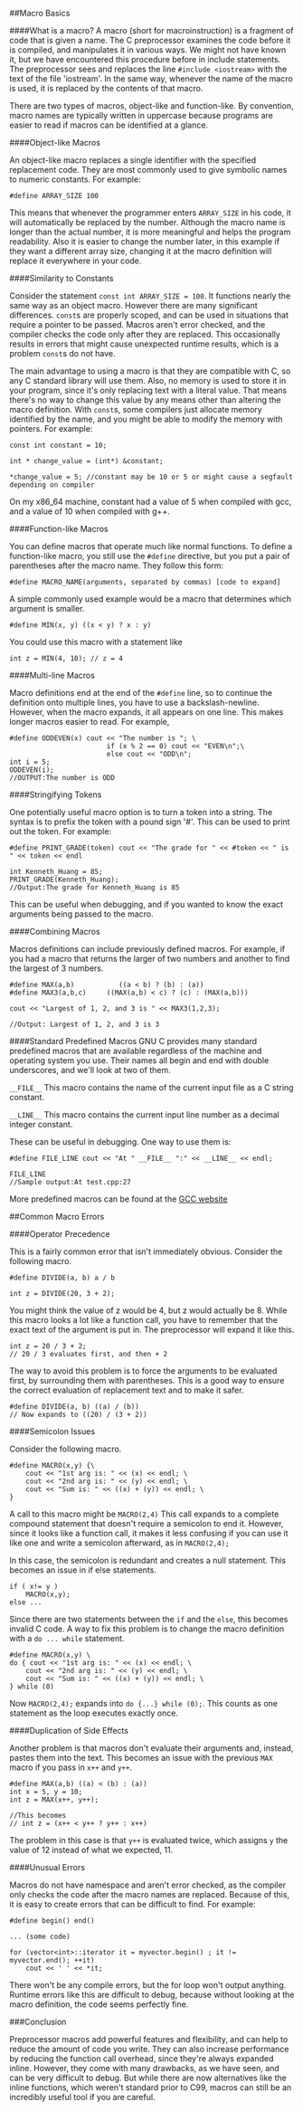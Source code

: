 ##Macro Basics

####What is a macro?
A macro (short for macroinstruction) is a fragment of code that is given a name. The C preprocessor examines the code before it is compiled, and manipulates it in various ways. We might not have known it, but we have encountered this procedure before in include statements. The preprocessor sees and replaces the line `#include <iostream>` with the text of the file 'iostream'. In the same way, whenever the name of the macro is used, it is replaced by the contents of that macro. 

There are two types of macros, object-like and function-like. By convention, macro names are typically written in uppercase because programs are easier to read if macros can be identified at a glance.

####Object-like Macros

An object-like macro replaces a single identifier with the specified replacement code.
They are most commonly used to give symbolic names to numeric constants. For example: 

`#define ARRAY_SIZE 100`

This means that whenever the programmer enters `ARRAY_SIZE` in his code, it will automatically be replaced by the number. Although the macro name is longer than the actual number, it is more meaningful and helps the program readability. Also it is easier to change the number later, in this example if they want a different array size, changing it at the macro definition will replace it everywhere in your code.

####Similarity to Constants

Consider the statement `const int ARRAY_SIZE = 100`. It functions nearly the same way as an object macro. However there are many significant differences. `const`s are properly scoped, and can be used in situations that require a pointer to be passed. Macros aren't error checked, and the compiler checks the code only after they are replaced. This occasionally results in errors that might cause unexpected runtime results, which is a problem `const`s do not have.

The main advantage to using a macro is that they are compatible with C, so any C standard library will use them. Also, no memory is used to store it in your program, since it's only replacing text with a literal value. That means there's no way to change this value by any means other than altering the macro definition. With `const`s, some compilers just allocate memory identified by the name, and you might be able to modify the memory with pointers. For example:

```
const int constant = 10;

int * change_value = (int*) &constant;

*change_value = 5; //constant may be 10 or 5 or might cause a segfault depending on compiler
```

On my x86_64 machine, constant had a value of 5 when compiled with gcc, and a value of 10 when compiled with g++.

####Function-like Macros

You can define macros that operate much like normal functions. To define a function-like macro, you still use the `#define` directive, but you put a pair of parentheses after the macro name.
They follow this form:

`#define MACRO_NAME(arguments, separated by commas) [code to expand]`

A simple commonly used example would be a macro that determines which argument is smaller.

`#define MIN(x, y) ((x < y) ? x : y)`

You could use this macro with a statement like

`int z = MIN(4, 10); // z = 4`

####Multi-line Macros

Macro definitions end at the end of the `#define` line, so to continue the definition onto multiple lines, you have to use a backslash-newline. However, when the macro expands, it all appears on one line. This makes longer macros easier to read. For example,

```
#define ODDEVEN(x) cout << "The number is "; \
                        if (x % 2 == 0) cout << "EVEN\n";\
                        else cout << "ODD\n";
int i = 5;
ODDEVEN(i);
//OUTPUT:The number is ODD
```

####Stringifying Tokens

One potentially useful macro option is to turn a token into a string. The syntax is to prefix the token with a pound sign '#'. This can be used to print out the token. For example:

``` 
#define PRINT_GRADE(token) cout << "The grade for " << #token << " is " << token << endl

int Kenneth_Huang = 85;
PRINT_GRADE(Kenneth_Huang);
//Output:The grade for Kenneth_Huang is 85
```

This can be useful when debugging, and if you wanted to know the exact arguments being passed to the macro.

####Combining Macros

Macros definitions can include previously defined macros. For example, if you had a macro that returns the larger of two numbers and another to find the largest of 3 numbers.

```
#define MAX(a,b)           ((a < b) ? (b) : (a))
#define MAX3(a,b,c)     ((MAX(a,b) < c) ? (c) : (MAX(a,b)))

cout << "Largest of 1, 2, and 3 is " << MAX3(1,2,3);
 
//Output: Largest of 1, 2, and 3 is 3
```

####Standard Predefined Macros
GNU C provides many standard predefined macros that are available regardless of the machine and operating system you use. Their names all begin and end with double underscores, and we'll look at two of them.

`__FILE__`
This macro contains the name of the current input file as a C string constant.

`__LINE__`
This macro contains the current input line number as a decimal integer constant.

These can be useful in debugging. One way to use them is:
```
#define FILE_LINE cout << "At " __FILE__ ":" << __LINE__ << endl;

FILE_LINE
//Sample output:At test.cpp:27
```
More predefined macros can be found at the [GCC website](https://gcc.gnu.org/onlinedocs/cpp/Standard-Predefined-Macros.html)

##Common Macro Errors

####Operator Precedence

This is a fairly common error that isn't immediately obvious. Consider the following macro.

```
#define DIVIDE(a, b) a / b

int z = DIVIDE(20, 3 + 2);
```

You might think the value of z would be 4, but z would actually be 8. While this macro looks a lot like a function call, you have to remember that the exact text of the argument is put in. The preprocessor will expand it like this.

```
int z = 20 / 3 + 2;        
// 20 / 3 evaluates first, and then + 2
```

The way to avoid this problem is to force the arguments to be evaluated first, by surrounding them with parentheses. This is a good way to ensure the correct evaluation of replacement text and to make it safer.

```
#define DIVIDE(a, b) ((a) / (b))         
// Now expands to ((20) / (3 + 2))
```

####Semicolon Issues

Consider the following macro.

```
#define MACRO(x,y) {\
    cout << "1st arg is: " << (x) << endl; \
    cout << "2nd arg is: " << (y) << endl; \
    cout << "Sum is: " << ((x) + (y)) << endl; \
}
```

A call to this macro might be `MACRO(2,4)` This call expands to a complete compound statement that doesn't require a semicolon to end it. However, since it looks like a function call, it makes it less confusing if you can use it like one and write a semicolon afterward, as in `MACRO(2,4);`

In this case, the semicolon is redundant and creates a null statement. This becomes an issue in if else statements.

```
if ( x!= y )
    MACRO(x,y);
else ... 
```

Since there are two statements between the `if` and the `else`, this becomes invalid C code. A way to fix this problem is to change the macro definition with a `do ... while` statement.

```
#define MACRO(x,y) \
do { cout << "1st arg is: " << (x) << endl; \
    cout << "2nd arg is: " << (y) << endl; \
    cout << "Sum is: " << ((x) + (y)) << endl; \
} while (0)
```

Now `MACRO(2,4);` expands into `do {...} while (0);`. This counts as one statement as the loop executes exactly once.

####Duplication of Side Effects

Another problem is that macros don't evaluate their arguments and, instead, pastes them into the text. This becomes an issue with the previous `MAX` macro if you pass in `x++` and `y++`.

```
#define MAX(a,b) ((a) < (b) : (a))
int x = 5, y = 10;
int z = MAX(x++, y++);

//This becomes
// int z = (x++ < y++ ? y++ : x++)
```

The problem in this case is that `y++` is evaluated twice, which assigns `y` the value of 12 instead of what we expected, 11.

####Unusual Errors

Macros do not have namespace and aren't error checked, as the compiler only checks the code after the macro names are replaced. Because of this, it is easy to create errors that can be difficult to find. For example:

```
#define begin() end()

... (some code)

for (vector<int>::iterator it = myvector.begin() ; it != myvector.end(); ++it)
    cout << ' ' << *it;

```

There won't be any compile errors, but the for loop won't output anything. Runtime errors like this are difficult to debug, because without looking at the macro definition, the code seems perfectly fine.

###Conclusion

Preprocessor macros add powerful features and flexibility, and can help to reduce the amount of code you write. They can also increase performance by reducing the function call overhead, since they're always expanded inline. However, they come with many drawbacks, as we have seen, and can be very difficult to debug. But while there are now alternatives like the inline functions, which weren't standard prior to C99, macros can still be an incredibly useful tool if you are careful.
